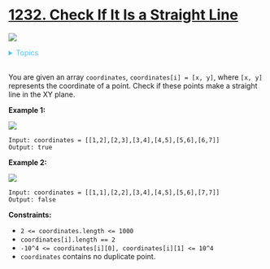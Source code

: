 # [1232. Check If It Is a Straight Line](https://leetcode-cn.com/problems/check-if-it-is-a-straight-line/)

![](https://img.shields.io/badge/Difficulty-Easy-green.svg)

<details>
<summary style="color:#4FC3F7">Topics</summary>

* [`Array`](https://leetcode.com/tag/array/)
* [`Geometry`](https://leetcode.com/tag/geometry/)
* [`Math`](https://leetcode.com/tag/maths/)

</details>
<br />

You are given an array `coordinates`, `coordinates[i] = [x, y]`, where `[x, y]` represents the coordinate of a point. Check if these points make a straight line in the XY plane.

**Example 1:**

![](https://assets.leetcode.com/uploads/2019/10/15/untitled-diagram-2.jpg)

```
Input: coordinates = [[1,2],[2,3],[3,4],[4,5],[5,6],[6,7]]
Output: true
```

**Example 2:**

![](https://assets.leetcode.com/uploads/2019/10/09/untitled-diagram-1.jpg)

```
Input: coordinates = [[1,1],[2,2],[3,4],[4,5],[5,6],[7,7]]
Output: false
```

**Constraints:**

 + `2 <= coordinates.length <= 1000`
 + `coordinates[i].length == 2`
 + `-10^4 <= coordinates[i][0], coordinates[i][1] <= 10^4`
 + `coordinates` contains no duplicate point.
